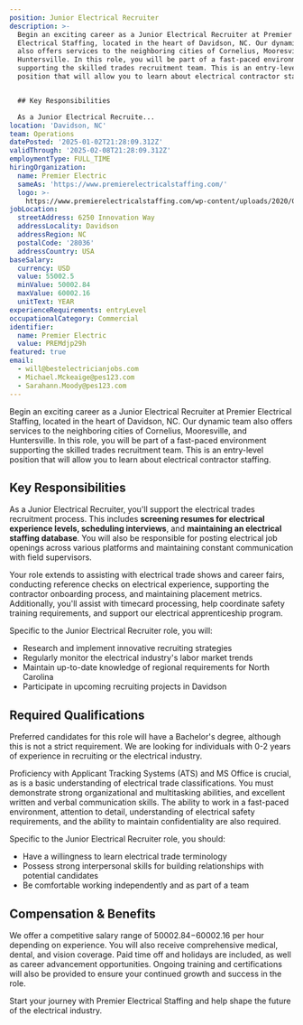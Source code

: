 ```yaml
---
position: Junior Electrical Recruiter
description: >-
  Begin an exciting career as a Junior Electrical Recruiter at Premier
  Electrical Staffing, located in the heart of Davidson, NC. Our dynamic team
  also offers services to the neighboring cities of Cornelius, Mooresville, and
  Huntersville. In this role, you will be part of a fast-paced environment
  supporting the skilled trades recruitment team. This is an entry-level
  position that will allow you to learn about electrical contractor staffing. 


  ## Key Responsibilities

  As a Junior Electrical Recruite...
location: 'Davidson, NC'
team: Operations
datePosted: '2025-01-02T21:28:09.312Z'
validThrough: '2025-02-08T21:28:09.312Z'
employmentType: FULL_TIME
hiringOrganization:
  name: Premier Electric
  sameAs: 'https://www.premierelectricalstaffing.com/'
  logo: >-
    https://www.premierelectricalstaffing.com/wp-content/uploads/2020/05/Premier-Electrical-Staffing-logo.png
jobLocation:
  streetAddress: 6250 Innovation Way
  addressLocality: Davidson
  addressRegion: NC
  postalCode: '28036'
  addressCountry: USA
baseSalary:
  currency: USD
  value: 55002.5
  minValue: 50002.84
  maxValue: 60002.16
  unitText: YEAR
experienceRequirements: entryLevel
occupationalCategory: Commercial
identifier:
  name: Premier Electric
  value: PREMdjp29h
featured: true
email:
  - will@bestelectricianjobs.com
  - Michael.Mckeaige@pes123.com
  - Sarahann.Moody@pes123.com
---
```




Begin an exciting career as a Junior Electrical Recruiter at Premier Electrical Staffing, located in the heart of Davidson, NC. Our dynamic team also offers services to the neighboring cities of Cornelius, Mooresville, and Huntersville. In this role, you will be part of a fast-paced environment supporting the skilled trades recruitment team. This is an entry-level position that will allow you to learn about electrical contractor staffing. 

## Key Responsibilities
As a Junior Electrical Recruiter, you'll support the electrical trades recruitment process. This includes **screening resumes for electrical experience levels, scheduling interviews**, and **maintaining an electrical staffing database**. You will also be responsible for posting electrical job openings across various platforms and maintaining constant communication with field supervisors. 

Your role extends to assisting with electrical trade shows and career fairs, conducting reference checks on electrical experience, supporting the contractor onboarding process, and maintaining placement metrics. Additionally, you'll assist with timecard processing, help coordinate safety training requirements, and support our electrical apprenticeship program.

Specific to the Junior Electrical Recruiter role, you will:
- Research and implement innovative recruiting strategies
- Regularly monitor the electrical industry's labor market trends
- Maintain up-to-date knowledge of regional requirements for North Carolina
- Participate in upcoming recruiting projects in Davidson

## Required Qualifications
Preferred candidates for this role will have a Bachelor's degree, although this is not a strict requirement. We are looking for individuals with 0-2 years of experience in recruiting or the electrical industry. 

Proficiency with Applicant Tracking Systems (ATS) and MS Office is crucial, as is a basic understanding of electrical trade classifications. You must demonstrate strong organizational and multitasking abilities, and excellent written and verbal communication skills. The ability to work in a fast-paced environment, attention to detail, understanding of electrical safety requirements, and the ability to maintain confidentiality are also required.

Specific to the Junior Electrical Recruiter role, you should:
- Have a willingness to learn electrical trade terminology
- Possess strong interpersonal skills for building relationships with potential candidates
- Be comfortable working independently and as part of a team

## Compensation & Benefits
We offer a competitive salary range of $50002.84-$60002.16 per hour depending on experience. You will also receive comprehensive medical, dental, and vision coverage. Paid time off and holidays are included, as well as career advancement opportunities. Ongoing training and certifications will also be provided to ensure your continued growth and success in the role. 

Start your journey with Premier Electrical Staffing and help shape the future of the electrical industry.
